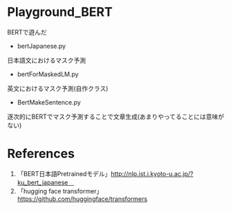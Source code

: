 # Playground_BERT
BERTで遊んだ

- bertJapanese.py
  
 日本語文におけるマスク予測
 
- bertForMaskedLM.py
  
 英文におけるマスク予測(自作クラス)
 
- BertMakeSentence.py
  
 逐次的にBERTでマスク予測することで文章生成(あまりやってることには意味がない)

# References
1. 「BERT日本語Pretrainedモデル」http://nlp.ist.i.kyoto-u.ac.jp/?ku_bert_japanese　
2. 「hugging face transformer」https://github.com/huggingface/transformers 

